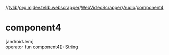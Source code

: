 //[tvlib](../../../../index.md)/[org.mjdev.tvlib.webscrapper](../../index.md)/[WebVideoScrapper](../index.md)/[Audio](index.md)/[component4](component4.md)

# component4

[androidJvm]\
operator fun [component4](component4.md)(): [String](https://kotlinlang.org/api/latest/jvm/stdlib/kotlin/-string/index.html)
